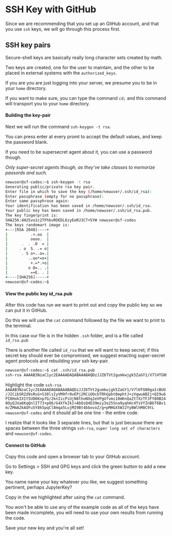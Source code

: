 # SSH Key with GitHub

Since we are recommending that you set up an GitHub account, and that you use `ssh` keys, we will go through this process first.

## SSH key pairs
Secure-shell keys are basically really long character sets created by math.

Two keys are created, one for the user to maintain, and the other to be placed in external systems with the `authorized_keys`.

If you are you are just logging into your server, we presume you to be in your `home` directory.

If you want to make sure, you can type the command `cd;` and this command will transport you to your `home` directory.

#### Building the key-pair

Next we will run the command `ssh-keygen -t rsa`.

You can press enter at every promt to accept the default values, and keep the password blank.

If you need to be supersecret agent about it, you can use a password though.

*Only super-secret agents though, as they've take classes to memorize passords and such.*

```bash
newuser@sf-codes:~$ ssh-keygen -t rsa
Generating public/private rsa key pair.
Enter file in which to save the key (/home/newuser/.ssh/id_rsa):
Enter passphrase (empty for no passphrase):
Enter same passphrase again:
Your identification has been saved in /home/newuser/.ssh/id_rsa.
Your public key has been saved in /home/newuser/.ssh/id_rsa.pub.
The key fingerprint is:
SHA256:4H25vo1c2TFhbvRDEDL6zyEeRJ3C7+5YW newuser@sf-codes
The keys randomart image is:
+---[RSA 2048]----+
|          .+.oo  |
|          oooo.  |
|      .  . .0  = |
|     . o  S. .= o|
|      . S o+..o=.|
|         ..oo*=o+|
|          +.=*.+o|
|         o O=.. .|
|          =+E. . |
+----[SHA256]-----+
newuser@sf-codes:~$
```

#### View the public key id_rsa.pub

After this code has run we want to print out and copy the public key so we can put it in GitHub.

Do this we will use the `cat` command followed by the file we want to print to the terminal.

In this case our file is in the hidden `.ssh` folder, and is a file called `id_rsa.pub`

There is another file called `id_rsa` that we will want to keep secret; if this secret key should ever be compromised, we suggest enacting super-secret agent protocols and rebuilding your ssh key-pair.

```bash
newuser@sf-codes:~$ cat .ssh/id_rsa.pub
ssh-rsa AAAAB3NzaC1yc2EAAAADAQABAAABAQDzJJZ6TVt2gumkwjgk5ZaGY1/V7lHTGN9gaIcBUU/JICibSRZd9sRsG+S38lsIyVM9fr0vEPj2RCiOOcbTRhGpbt8mphtJ+zVqwuABIj+QI9u6PI8HokIXIt5UO6Knp7G/2knIicPiUjN8thoNXq2eVPgUfvmi10mKnQaZt7XzTFJFY80B240OyQJUa6KqQnlIT73+pO6/G4XfkIkI+AbOzQ4D39miy3o25Sna9yqhHc4TsVfZnBbT6Bv1m/ZMmAZkAOFu5Y8k5pqCl8mqa5LujMI9Bt4bbovoZ/g+pMHGX5WJ2YyBWlhM0C9tLB8iNQBce2JrYYTZYdT9w3SmG3uv newuser@sf-codes

```

Highlight the code `ssh-rsa AAAAB3NzaC1yc2EAAAADAQABAAABAQDzJJZ6TVt2gumkwjgk5ZaGY1/V7lHTGN9gaIcBUU/JICibSRZd9sRsG+S38lsIyVM9fr0vEPj2RCiOOcbTRhGpbt8mphtJ+zVqwuABIj+QI9u6PI8HokIXIt5UO6Knp7G/2knIicPiUjN8thoNXq2eVPgUfvmi10mKnQaZt7XzTFJFY80B240OyQJUa6KqQnlIT73+pO6/G4XfkIkI+AbOzQ4D39miy3o25Sna9yqhHc4TsVfZnBbT6Bv1m/ZMmAZkAOFu5Y8k5pqCl8mqa5LujMI9Bt4bbovoZ/g+pMHGX5WJ2YyBWlhM0C9tL newuser@sf-codes` and it should all be one line - the entire code.

I realize that it looks like 3 separate lines, but that is just because there are spaces between the three strings `ssh-rsa`, `super long set of characters` and `newuser@sf-codes`.

#### Connect to GitHub

Copy this code and open a browser tab to your GitHub account.

Go to Settings > SSH and GPG keys and click the green button to add a new key.

You name name your key whatever you like, we suggest something pertinent, perhaps JupyterKey?

Copy in the we highlighted after using the `cat` command.

You won't be able to use any of the example code as all of the keys have been made incomplete, you will need to use your own results from running the code.

Save your new key and you're all set!